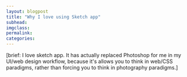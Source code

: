 ```yaml
---
layout: blogpost
title: "Why I love using Sketch app"
subhead:
imgclass:
permalink:
categories:
---
```


[brief: I love sketch app. It has actually replaced Photoshop for me in my UI/web design workflow, because it's allows you to think in web/CSS paradigms, rather than forcing you to think in photography paradigms.]